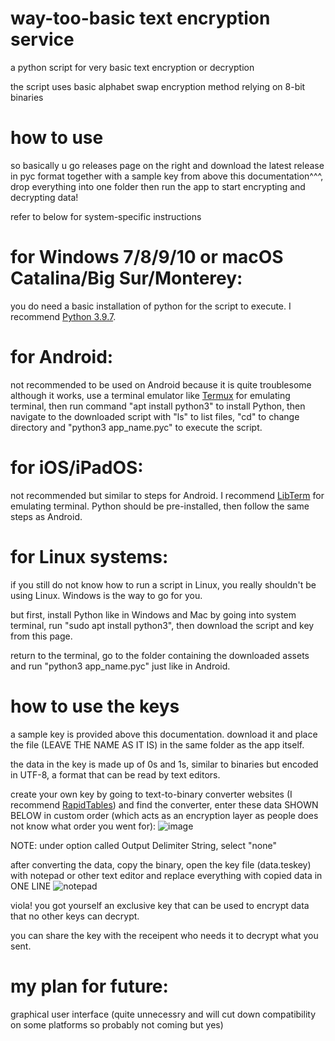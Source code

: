 # way-too-basic text encryption service
a python script for very basic text encryption or decryption

the script uses basic alphabet swap encryption method relying on 8-bit binaries

# how to use
so basically u go releases page on the right and download the latest release in pyc format together with a sample key from above this documentation^^^, drop everything into one folder then run the app to start encrypting and decrypting data!

refer to below for system-specific instructions

# for Windows 7/8/9/10 or macOS Catalina/Big Sur/Monterey:
you do need a basic installation of python for the script to execute. I recommend [Python 3.9.7][2].

# for Android:
not recommended to be used on Android because it is quite troublesome although it works, use a terminal emulator like [Termux][3] for emulating terminal, then run command "apt install python3" to install Python, then navigate to the downloaded script with "ls" to list files, "cd" to change directory and "python3 app_name.pyc" to execute the script.

# for iOS/iPadOS:
not recommended but similar to steps for Android. I recommend [LibTerm][4] for emulating terminal. Python should be pre-installed, then follow the same steps as Android.

# for Linux systems:
if you still do not know how to run a script in Linux, you really shouldn't be using Linux. Windows is the way to go for you.

but first, install Python like in Windows and Mac by going into system terminal, run "sudo apt install python3", then download the script and key from this page.

return to the terminal, go to the folder containing the downloaded assets and run "python3 app_name.pyc" just like in Android.

# how to use the keys
a sample key is provided above this documentation. download it and place the file (LEAVE THE NAME AS IT IS) in the same folder as the app itself.

the data in the key is made up of 0s and 1s, similar to binaries but encoded in UTF-8, a format that can be read by text editors.

create your own key by going to text-to-binary converter websites (I recommend [RapidTables][1]) and find the converter, enter these data SHOWN BELOW in custom order (which acts as an encryption layer as people does not know what order you went for):
![image](https://dm2302files.storage.live.com/y4mMv1xbo9oqhiPg_jMrLc4eT3EYMFOiuu0mjx4QIhSI7AxZiNOsAqN5vNMhQdoTGiqLaFf7eY40-eCKWm38ia0uK8XrF7aonFD84XiI1nlflpDET7oX47qH99vw_NMHImwxSRWv9kPnF3vQr3L0W3Tjcu_PhRL5bTINbOn3Jx3qywBPwQ73JKBQl9cNWBVpMXQ?width=766&height=900&cropmode=none)

NOTE: under option called Output Delimiter String, select "none"

after converting the data, copy the binary, open the key file (data.teskey) with notepad or other text editor and replace everything with copied data in ONE LINE
![notepad](https://dm2302files.storage.live.com/y4msCehB0g6o15wGlI7YSvGY4lwqpMgR21vXDL6Mp4CPFcmOHFle2UMI9JA3JpupvO9wOzogcYDUTYcXOCh_IMiNrfn9_qpO1tgjUXKapBS9E7pmI36sGXfV2MPyyONh6UTVnk045FsUBa0TaH2cm2k0sn92bHK8UjePXxjtx5hlo-zGSHJFVua7FHl5YFLJRdR?width=1707&height=887&cropmode=none)

viola! you got yourself an exclusive key that can be used to encrypt data that no other keys can decrypt.

you can share the key with the receipent who needs it to decrypt what you sent.

# my plan for future:
graphical user interface (quite unnecessry and will cut down compatibility on some platforms so probably not coming but yes)

[1]: https://www.rapidtables.com/convert/number/ascii-to-binary.html
[2]: https://www.python.org/downloads/release/python-397/
[3]: https://play.google.com/store/apps/details?id=com.termux
[4]: https://apps.apple.com/us/app/libterm/id1380911705
